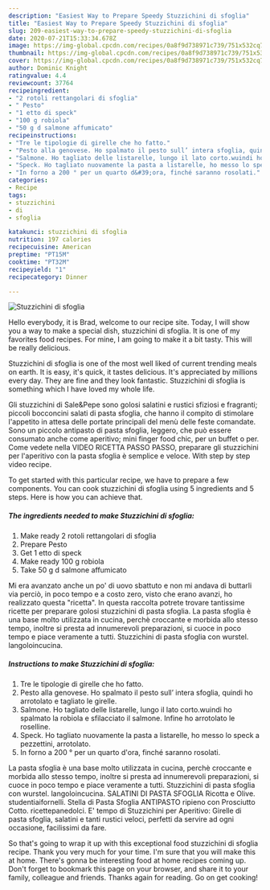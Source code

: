 ```yaml
---
description: "Easiest Way to Prepare Speedy Stuzzichini di sfoglia"
title: "Easiest Way to Prepare Speedy Stuzzichini di sfoglia"
slug: 209-easiest-way-to-prepare-speedy-stuzzichini-di-sfoglia
date: 2020-07-21T15:33:34.678Z
image: https://img-global.cpcdn.com/recipes/0a8f9d738971c739/751x532cq70/stuzzichini-di-sfoglia-recipe-main-photo.jpg
thumbnail: https://img-global.cpcdn.com/recipes/0a8f9d738971c739/751x532cq70/stuzzichini-di-sfoglia-recipe-main-photo.jpg
cover: https://img-global.cpcdn.com/recipes/0a8f9d738971c739/751x532cq70/stuzzichini-di-sfoglia-recipe-main-photo.jpg
author: Dominic Knight
ratingvalue: 4.4
reviewcount: 37764
recipeingredient:
- "2 rotoli rettangolari di sfoglia"
- " Pesto"
- "1 etto di speck"
- "100 g robiola"
- "50 g d salmone affumicato"
recipeinstructions:
- "Tre le tipologie di girelle che ho fatto."
- "Pesto alla genovese. Ho spalmato il pesto sull’ intera sfoglia, quindi ho arrotolato e tagliato le girelle."
- "Salmone. Ho tagliato delle listarelle, lungo il lato corto.wuindi ho spalmato la robiola e sfilacciato il salmone. Infine ho arrotolato le roselline."
- "Speck. Ho tagliato nuovamente la pasta a listarelle, ho messo lo speck a pezzettini, arrotolato."
- "In forno a 200 ° per un quarto d&#39;ora, finché saranno rosolati."
categories:
- Recipe
tags:
- stuzzichini
- di
- sfoglia

katakunci: stuzzichini di sfoglia 
nutrition: 197 calories
recipecuisine: American
preptime: "PT15M"
cooktime: "PT32M"
recipeyield: "1"
recipecategory: Dinner

---
```



![Stuzzichini di sfoglia](https://img-global.cpcdn.com/recipes/0a8f9d738971c739/751x532cq70/stuzzichini-di-sfoglia-recipe-main-photo.jpg)

Hello everybody, it is Brad, welcome to our recipe site. Today, I will show you a way to make a special dish, stuzzichini di sfoglia. It is one of my favorites food recipes. For mine, I am going to make it a bit tasty. This will be really delicious.

Stuzzichini di sfoglia is one of the most well liked of current trending meals on earth. It is easy, it's quick, it tastes delicious. It's appreciated by millions every day. They are fine and they look fantastic. Stuzzichini di sfoglia is something which I have loved my whole life.

Gli stuzzichini di Sale&amp;Pepe sono golosi salatini e rustici sfiziosi e fragranti; piccoli bocconcini salati di pasta sfoglia, che hanno il compito di stimolare l&#39;appetito in attesa delle portate principali del menù delle feste comandate. Sono un piccolo antipasto di pasta sfoglia, leggero, che può essere consumato anche come aperitivo; mini finger food chic, per un buffet o per. Come vedete nella VIDEO RICETTA PASSO PASSO, preparare gli stuzzichini per l&#39;aperitivo con la pasta sfoglia è semplice e veloce. With step by step video recipe.


To get started with this particular recipe, we have to prepare a few components. You can cook stuzzichini di sfoglia using 5 ingredients and 5 steps. Here is how you can achieve that.

<!--inarticleads1-->

##### The ingredients needed to make Stuzzichini di sfoglia:

1. Make ready 2 rotoli rettangolari di sfoglia
1. Prepare  Pesto
1. Get 1 etto di speck
1. Make ready 100 g robiola
1. Take 50 g d salmone affumicato


Mi era avanzato anche un po&#39; di uovo sbattuto e non mi andava di buttarli via perciò, in poco tempo e a costo zero, visto che erano avanzi, ho realizzato questa &#34;ricetta&#34;. In questa raccolta potrete trovare tantissime ricette per preparare golosi stuzzichini di pasta sfoglia. La pasta sfoglia è una base molto utilizzata in cucina, perchè croccante e morbida allo stesso tempo, inoltre si presta ad innumerevoli preparazioni, si cuoce in poco tempo e piace veramente a tutti. Stuzzichini di pasta sfoglia con wurstel. langoloincucina. 

<!--inarticleads2-->

##### Instructions to make Stuzzichini di sfoglia:

1. Tre le tipologie di girelle che ho fatto.
1. Pesto alla genovese. Ho spalmato il pesto sull’ intera sfoglia, quindi ho arrotolato e tagliato le girelle.
1. Salmone. Ho tagliato delle listarelle, lungo il lato corto.wuindi ho spalmato la robiola e sfilacciato il salmone. Infine ho arrotolato le roselline.
1. Speck. Ho tagliato nuovamente la pasta a listarelle, ho messo lo speck a pezzettini, arrotolato.
1. In forno a 200 ° per un quarto d&#39;ora, finché saranno rosolati.


La pasta sfoglia è una base molto utilizzata in cucina, perchè croccante e morbida allo stesso tempo, inoltre si presta ad innumerevoli preparazioni, si cuoce in poco tempo e piace veramente a tutti. Stuzzichini di pasta sfoglia con wurstel. langoloincucina. SALATINI DI PASTA SFOGLIA Ricotta e Olive. studentiaifornelli. Stella di Pasta Sfoglia ANTIPASTO ripieno con Prosciutto Cotto. ricettepanedolci. E&#39; tempo di Stuzzichini per Aperitivo: Girelle di pasta sfoglia, salatini e tanti rustici veloci, perfetti da servire ad ogni occasione, facilissimi da fare. 

So that's going to wrap it up with this exceptional food stuzzichini di sfoglia recipe. Thank you very much for your time. I'm sure that you will make this at home. There's gonna be interesting food at home recipes coming up. Don't forget to bookmark this page on your browser, and share it to your family, colleague and friends. Thanks again for reading. Go on get cooking!
